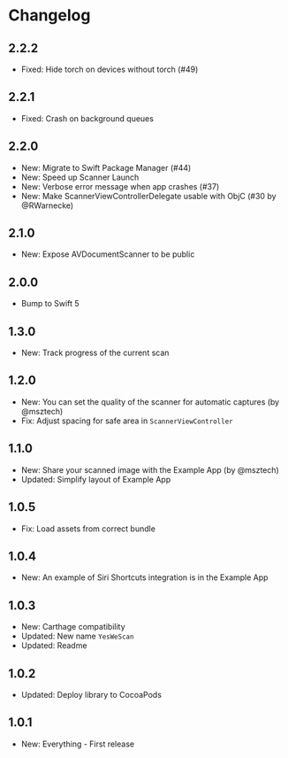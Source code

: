 # Changelog

## 2.2.2

* Fixed: Hide torch on devices without torch (#49)

## 2.2.1

* Fixed: Crash on background queues

## 2.2.0

* New: Migrate to Swift Package Manager (#44)
* New: Speed up Scanner Launch
* New: Verbose error message when app crashes (#37)
* New: Make ScannerViewControllerDelegate usable with ObjC (#30 by @RWarnecke)

## 2.1.0

* New: Expose AVDocumentScanner to be public

## 2.0.0

* Bump to Swift 5

## 1.3.0

* New: Track progress of the current scan

## 1.2.0

* New: You can set the quality of the scanner for automatic captures (by @msztech)
* Fix: Adjust spacing for safe area in `ScannerViewController`

## 1.1.0

* New: Share your scanned image with the Example App (by @msztech)
* Updated: Simplify layout of Example App

## 1.0.5

* Fix: Load assets from correct bundle

## 1.0.4

* New: An example of Siri Shortcuts integration is in the Example App

## 1.0.3

* New: Carthage compatibility
* Updated: New name `YesWeScan`
* Updated: Readme

## 1.0.2

* Updated: Deploy library to CocoaPods

## 1.0.1 

* New: Everything - First release
